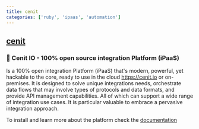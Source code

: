 ```yaml
---
title: cenit
categories: ['ruby', 'ipaas', 'automation']
---
```

## [cenit](https://github.com/cenit-io/cenit)

### :rocket: Cenit IO - 100% open source integration Platform (iPaaS)


Is a 100% open integration Platform (iPaaS) that's modern, powerful, yet hackable to the core, ready to use in the cloud https://cenit.io or on-premises. It is designed to solve unique integrations needs, orchestrate data flows that may involve types of protocols and data formats, and provide API management capabilities. All of which can support a wide range of integration use cases. It is particular valuable to embrace a pervasive integration approach.

To install and learn more about the platform check the [documentation](https://cenit-io.github.io/docs)
